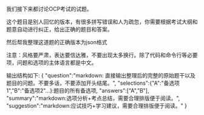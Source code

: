 

我们接下来都讨论OCP考试的试题。

这个题目是别人回忆的版本，有很多拼写错误和人为疏忽，你需要根据考试大纲和题意自动进行纠正，给出正确的题目和答案。

然后帮我整理这道题的正确版本为json格式

注意：风格要严肃，表达要信达雅，不要出现太多换行。除了代码和命令行等必要项，问题和选项的主体语言都是中文。

输出结构如下:
{
    "question":"markdown: 直接输出整理后的完整的原始题干以及题目的问题。不要多话，不要添加开头结尾。",
    "selections":{"A":"备选项1","B":"备选项2"...}:题目的所有备选项,
    "answers":["A","B"],
    "summary":"markdown:选项分析+考点总结，需要合理排版便于阅读。",
    "suggestion":"markdown:应试技巧+学习建议，需要合理排版便于阅读。"
}


